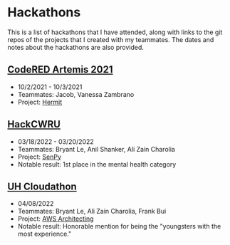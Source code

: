 # Hackathons

This is a list of hackathons that I have attended, along with links to the git repos of the projects that I created with my teammates. The dates and notes about the hackathons are also provided.

## [CodeRED Artemis 2021](https://uhcode.red/)
- 10/2/2021 - 10/3/2021
- Teammates: Jacob, Vanessa Zambrano
- Project: [Hermit](https://github.com/MihirSahu/Cosmonauts_Hackathon)

## [HackCWRU](https://hackcwru.info/)
- 03/18/2022 - 03/20/2022
- Teammates: Bryant Le, Anil Shanker, Ali Zain Charolia
- Project: [SenPy](https://github.com/MihirSahu/HackCWRU-2022)
- Notable result: 1st place in the mental health category

## [UH Cloudathon](https://www.uh.edu/technology/programs/professional/cloudathon/)
- 04/08/2022
- Teammates: Bryant Le, Ali Zain Charolia, Frank Bui
- Project: [AWS Architecting](https://github.com/MihirSahu/Cloudathon-2022)
- Notable result: Honorable mention for being the "youngsters with the most experience."
